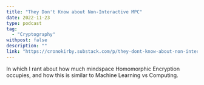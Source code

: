 ```yaml
---
title: "They Don't Know about Non-Interactive MPC"
date: 2022-11-23
type: podcast
tag:
  - "Cryptography"
withpost: false
description: ""
link: "https://cronokirby.substack.com/p/they-dont-know-about-non-interactive"
---
```

In which I rant about how much mindspace Homomorphic Encryption occupies, and how this is similar to Machine Learning vs Computing.